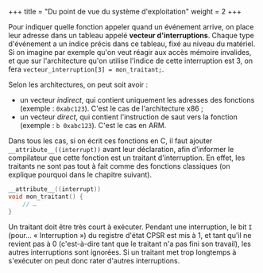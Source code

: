 +++
title = "Du point de vue du système d'exploitation"
weight = 2
+++

Pour indiquer quelle fonction appeler quand un événement arrive, on
place leur adresse dans un tableau appelé **vecteur d'interruptions**.
Chaque type d'événement a un indice précis dans ce tableau, fixé au
niveau du matériel. Si on imagine par exemple qu'on veut réagir aux
accès mémoire invalides, et que sur l'architecture qu'on utilise l'indice
de cette interruption est 3, on fera `vecteur_interruption[3] = mon_traitant;`.

Selon les architectures, on peut soit avoir :

- un vecteur *indirect*, qui contient uniquement les adresses des fonctions (exemple : `0xabc123`). C'est le cas de l'architecture x86 ;
- un vecteur *direct*, qui contient l'instruction de saut vers la fonction (exemple : `b 0xabc123`). C'est le cas en ARM.

Dans tous les cas, si on écrit ces fonctions en C, il faut ajouter `__attribute__((interrupt))` avant leur déclaration,
afin d'informer le compilateur que cette fonction est un traitant d'interruption. En effet, les traitants ne
sont pas tout à fait comme des fonctions classiques (on explique pourquoi dans le chapitre suivant).

```c
__attribute__((interrupt))
void mon_traitant() {
    // …
}
```

Un traitant doit être très court à exécuter. Pendant une interruption, le bit `I` (pour… « Interruption »)
du registre d'état CPSR est mis à 1, et tant qu'il ne revient pas à 0 (c'est-à-dire tant que le traitant n'a
pas fini son travail), les autres interruptions sont ignorées. Si un traitant met trop longtemps à s'exécuter
on peut donc rater d'autres interruptions.